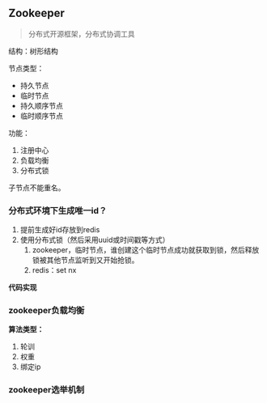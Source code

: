 ## Zookeeper ##
>分布式开源框架，分布式协调工具

结构：树形结构

节点类型：

- 持久节点
- 临时节点
- 持久顺序节点
- 临时顺序节点

功能：

1. 注册中心
2. 负载均衡
3. 分布式锁


子节点不能重名。

### 分布式环境下生成唯一id？ ###
1. 提前生成好id存放到redis
2. 使用分布式锁（然后采用uuid或时间戳等方式）
	1. zookeeper，临时节点，谁创建这个临时节点成功就获取到锁，然后释放锁被其他节点监听到又开始抢锁。
	2. redis：set nx

**代码实现**

### zookeeper负载均衡 ###
**算法类型：**

1. 轮训
2. 权重
3. 绑定ip


### zookeeper选举机制 ###